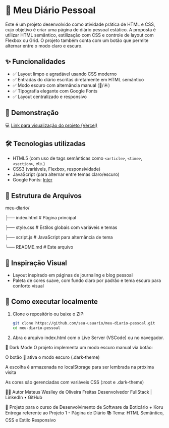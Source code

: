 # 📔 Meu Diário Pessoal

Este é um projeto desenvolvido como atividade prática de HTML e CSS, cujo objetivo é criar uma página de diário pessoal estático. A proposta é utilizar HTML semântico, estilização com CSS e controle de layout com Flexbox ou Grid. O projeto também conta com um botão que permite alternar entre o modo claro e escuro.

## ✨ Funcionalidades

- ✅ Layout limpo e agradável usando CSS moderno
- ✅ Entradas do diário escritas diretamente em HTML semântico
- ✅ Modo escuro com alternância manual (🌙/☀️)
- ✅ Tipografia elegante com Google Fonts
- ✅ Layout centralizado e responsivo

## 🧪 Demonstração

💻 [Link para visualização do projeto (Vercel)](https://meu-diario-three.vercel.app/)

## 🛠 Tecnologias utilizadas

- HTML5 (com uso de tags semânticas como `<article>`, `<time>`, `<section>`, etc.)
- CSS3 (variáveis, Flexbox, responsividade)
- JavaScript (para alternar entre temas claro/escuro)
- Google Fonts: [Inter](https://fonts.google.com/specimen/Inter)

## 📂 Estrutura de Arquivos

meu-diario/

├── index.html # Página principal

├── style.css # Estilos globais com variáveis e temas

├── script.js # JavaScript para alternância de tema

└── README.md # Este arquivo


## 🎨 Inspiração Visual

- Layout inspirado em páginas de journaling e blog pessoal
- Paleta de cores suave, com fundo claro por padrão e tema escuro para conforto visual

## 🚀 Como executar localmente

1. Clone o repositório ou baixe o ZIP:
   ```bash
   git clone https://github.com/seu-usuario/meu-diario-pessoal.git
   cd meu-diario-pessoal

2. Abra o arquivo index.html com o Live Server (VSCode) ou no navegador.

🌙 Dark Mode
O projeto implementa um modo escuro manual via botão:

O botão 🌙 ativa o modo escuro (.dark-theme)

A escolha é armazenada no localStorage para ser lembrada na próxima visita

As cores são gerenciadas com variáveis CSS (:root e .dark-theme)

🧑‍💻 Autor
Mateus Weslley de Oliveira Freitas
Desenvolvedor FullStack | LinkedIn • GitHub

📅 Projeto para o curso de Desenvolvimento de Software da Boticário + Koru
Entrega referente ao Projeto 1 - Página de Diário
📚 Tema: HTML Semântico, CSS e Estilo Responsivo
